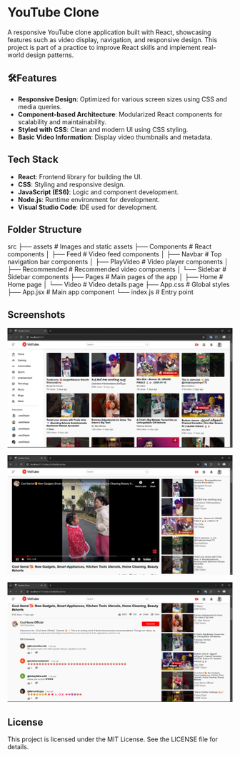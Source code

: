# YouTube Clone
A responsive YouTube clone application built with React, showcasing features such as video display, navigation, and responsive design. This project is part of a practice to improve React skills and implement real-world design patterns.

## 🛠Features
- **Responsive Design**: Optimized for various screen sizes using CSS and media queries.
- **Component-based Architecture**: Modularized React components for scalability and maintainability.
- **Styled with CSS**: Clean and modern UI using CSS styling.
- **Basic Video Information**: Display video thumbnails and metadata.

## Tech Stack

- **React**: Frontend library for building the UI.
- **CSS**: Styling and responsive design.
- **JavaScript (ES6)**: Logic and component development.
- **Node.js**: Runtime environment for development.
- **Visual Studio Code**: IDE used for development.

## Folder Structure
src
├── assets           # Images and static assets
├── Components       # React components
│   ├── Feed         # Video feed components
│   ├── Navbar       # Top navigation bar components
│   ├── PlayVideo    # Video player components
│   ├── Recommended  # Recommended video components
│   └── Sidebar      # Sidebar components
├── Pages            # Main pages of the app
│   ├── Home         # Home page
│   └── Video        # Video details page
├── App.css          # Global styles
├── App.jsx          # Main app component
└── index.js         # Entry point

## Screenshots
![alt text]({02F3BA5B-6D94-41DD-AFC7-E22820290F44}.png)

![alt text]({3B6F3D98-07FE-4F29-B01E-CB1F79CE6CCC}.png)

![alt text]({B03DA774-BD54-45ED-BC85-ABE10417F351}.png)



## License
This project is licensed under the MIT License. See the LICENSE file for details.


